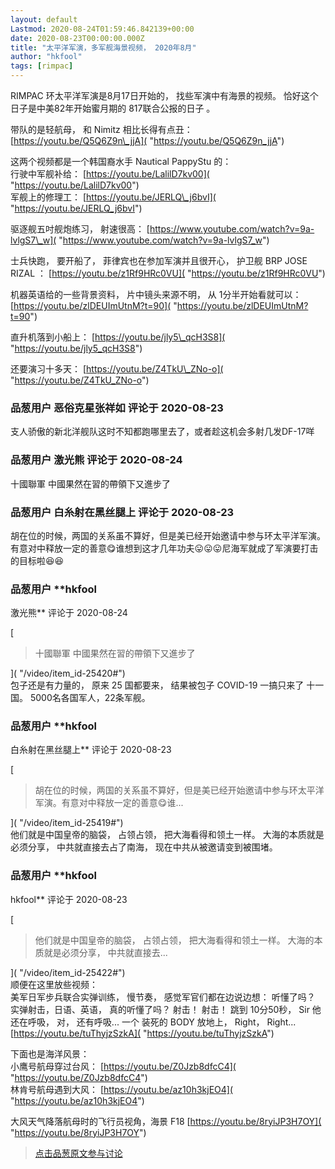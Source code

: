 ```yaml
---
layout: default
Lastmod: 2020-08-24T01:59:46.842139+00:00
date: 2020-08-23T00:00:00.000Z
title: "太平洋军演，多军舰海景视频， 2020年8月"
author: "hkfool"
tags: [rimpac]
---
```


RIMPAC 环太平洋军演是8月17日开始的， 找些军演中有海景的视频。 恰好这个日子是中美82年开始蜜月期的 817联合公报的日子 。  
  
带队的是轻航母， 和 Nimitz 相比长得有点丑： [https://youtu.be/Q5Q6Z9n\_jjA]( "https://youtu.be/Q5Q6Z9n_jjA")  
  
这两个视频都是一个韩国裔水手 Nautical PappyStu 的：  
行驶中军舰补给： [https://youtu.be/LalilD7kv00]( "https://youtu.be/LalilD7kv00")  
军舰上的修理工： [https://youtu.be/JERLQ\_j6bvI]( "https://youtu.be/JERLQ_j6bvI")  
  
驱逐舰五吋舰炮练习， 射速很高： [https://www.youtube.com/watch?v=9a-lvlgS7\_w]( "https://www.youtube.com/watch?v=9a-lvlgS7_w")  
  
士兵快跑， 要开船了， 菲律宾也在参加军演并且很开心， 护卫舰 BRP JOSE RIZAL ： [https://youtu.be/z1Rf9HRc0VU]( "https://youtu.be/z1Rf9HRc0VU")  
  
机器英语给的一些背景资料， 片中镜头来源不明， 从 1分半开始看就可以： [https://youtu.be/zlDEUImUtnM?t=90]( "https://youtu.be/zlDEUImUtnM?t=90")  
  
直升机落到小船上： [https://youtu.be/jly5\_qcH3S8]( "https://youtu.be/jly5_qcH3S8")  
  
还要演习十多天： [https://youtu.be/Z4TkU\_ZNo-o]( "https://youtu.be/Z4TkU_ZNo-o")

            
### 品葱用户 **恶俗克星张祥如** 评论于 2020-08-23
        
支人骄傲的新北洋舰队这时不知都跑哪里去了，或者趁这机会多射几发DF-17咩
        


            
### 品葱用户 **激光熊** 评论于 2020-08-24
        
十國聯軍 中國果然在習的帶領下又進步了
        


            
### 品葱用户 **白糸射在黑丝腿上** 评论于 2020-08-23
        
胡在位的时候，两国的关系虽不算好，但是美已经开始邀请中参与环太平洋军演。有意对中释放一定的善意😋谁想到这才几年功夫😛😛😛尼海军就成了军演要打击的目标啦😆😆
        


            
### 品葱用户 **hkfool 
激光熊** 评论于 2020-08-24
        
[

> 十國聯軍 中國果然在習的帶領下又進步了

]( "/video/item_id-25420#")  
包子还是有力量的， 原来 25 国都要来， 结果被包子 COVID-19 一搞只来了 十一国。 5000名各国军人，22条军舰。
        


            
### 品葱用户 **hkfool 
白糸射在黑丝腿上** 评论于 2020-08-23
        
[

> 胡在位的时候，两国的关系虽不算好，但是美已经开始邀请中参与环太平洋军演。有意对中释放一定的善意😋谁...

]( "/video/item_id-25419#")  
他们就是中国皇帝的脑袋， 占领占领， 把大海看得和领土一样。 大海的本质就是必须分享， 中共就直接去占了南海， 现在中共从被邀请变到被围堵。
        


            
### 品葱用户 **hkfool 
hkfool** 评论于 2020-08-23
        
[

> 他们就是中国皇帝的脑袋， 占领占领， 把大海看得和领土一样。 大海的本质就是必须分享， 中共就直接去...

]( "/video/item_id-25422#")  
顺便在这里放些视频：  
美军日军步兵联合实弹训练， 慢节奏， 感觉军官们都在边说边想： 听懂了吗？ 实弹射击，日语、英语， 真的听懂了吗？ 射击！ 射击！ 跳到 10分50秒， Sir 他还在呼吸， 对， 还有呼吸... 一个 装死的 BODY 放地上， Right， Right...  
[https://youtu.be/tuThyjzSzkA]( "https://youtu.be/tuThyjzSzkA")  
  
下面也是海洋风景：  
小鹰号航母穿过台风： [https://youtu.be/Z0Jzb8dfcC4]( "https://youtu.be/Z0Jzb8dfcC4")  
林肯号航母遇到大风： [https://youtu.be/az10h3kjEO4]( "https://youtu.be/az10h3kjEO4")  
  
大风天气降落航母时的飞行员视角，海景 F18 [https://youtu.be/8ryiJP3H7OY]( "https://youtu.be/8ryiJP3H7OY")
        






> [点击品葱原文参与讨论](https://pincong.rocks/video/id-2888__sort_key-agree_count__sort-DESC?warning)

